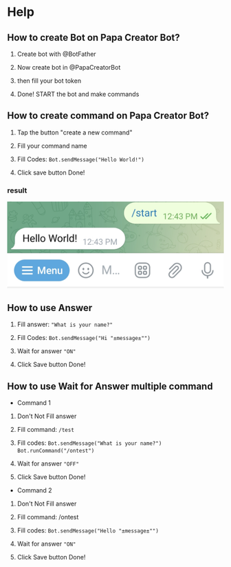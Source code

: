# Help


## How to create Bot on Papa Creator Bot?
1. Create bot with @BotFather

2. Now create bot in @PapaCreatorBot

3. then fill your bot token

4. Done! START the bot and make commands

## How to create command on Papa Creator Bot?

1. Tap the button "create a new command"
 
2. Fill your command name

3. Fill Codes: `Bot.sendMessage("Hello World!")`

5. Click save button Done!

### result
![](https://github.com/PapaCreatorBot/Help/blob/6930411f86321ec81f5d824ca1a4ccbf99bc8142/images/IMG_20230531_124504.jpg)

## How to use Answer

1. Fill answer:
`"What is your name?"`


3. Fill Codes: `Bot.sendMessage("Hi "±message±"")`

4. Wait for answer `"ON"`

5. Click Save button Done!

## How to use Wait for Answer multiple command

* Command 1

1. Don't Not Fill answer

2. Fill command: `/test`

3. Fill codes: `Bot.sendMessage("What is your name?") 
 Bot.runCommand("/ontest")`

4. Wait for answer `"OFF"`

5. Click Save button Done!


* Command 2

1. Don't Not Fill answer

2. Fill command: /ontest

3. Fill codes: `Bot.sendMessage("Hello "±message±"")`

4. Wait for answer `"ON"`

5. Click Save button Done!
